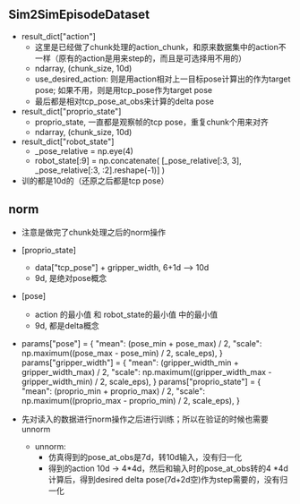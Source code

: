 ## Sim2SimEpisodeDataset
-  result_dict["action"] 
    - 这里是已经做了chunk处理的action_chunk，和原来数据集中的action不一样（原有的action是用来step的，而且是可选择用不用的）
    - ndarray, (chunk_size, 10d)
    - use_desired_action: 则是用action相对上一目标pose计算出的作为target pose; 如果不用，则是用tcp_pose作为target pose
    - 最后都是相对tcp_pose_at_obs来计算的delta pose
- result_dict["proprio_state"]  
    - proprio_state, 一直都是观察帧的tcp pose，重复chunk个用来对齐
    - ndarray, (chunk_size, 10d)
-  result_dict["robot_state"] 
    - _pose_relative = np.eye(4)
    - robot_state[:9] = np.concatenate(
            [_pose_relative[:3, 3], _pose_relative[:3, :2].reshape(-1)]
        )
- 训的都是10d的（还原之后都是tcp pose）



## norm
- 注意是做完了chunk处理之后的norm操作

- [proprio_state]
    - data["tcp_pose"] + gripper_width,  6+1d --> 10d 
    - 9d, 是绝对pose概念
- [pose]
    - action 的最小值 和 robot_state的最小值 中的最小值 
    - 9d, 都是delta概念

-   params["pose"] = {
        "mean": (pose_min + pose_max) / 2,
        "scale": np.maximum((pose_max - pose_min) / 2, scale_eps),
    }
    params["gripper_width"] = {
        "mean": (gripper_width_min + gripper_width_max) / 2,
        "scale": np.maximum((gripper_width_max - gripper_width_min) / 2, scale_eps),
    }
    params["proprio_state"] = {
        "mean": (proprio_min + proprio_max) / 2,
        "scale": np.maximum((proprio_max - proprio_min) / 2, scale_eps),
    }

- 先对读入的数据进行norm操作之后进行训练；所以在验证的时候也需要unnorm
    - unnorm: 
        - 仿真得到的pose_at_obs是7d，转10d输入，没有归一化
        - 得到的action 10d -> 4*4d，然后和输入时的pose_at_obs转的4 *4d计算后，得到desired delta pose(7d+2d空)作为step需要的，没有归一化 